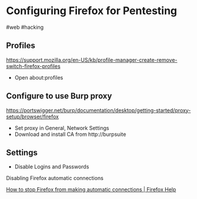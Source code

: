 # Configuring Firefox for Pentesting
#web #hacking

## Profiles
https://support.mozilla.org/en-US/kb/profile-manager-create-remove-switch-firefox-profiles
* Open about:profiles

## Configure to use Burp proxy
https://portswigger.net/burp/documentation/desktop/getting-started/proxy-setup/browser/firefox
* Set proxy in General, Network Settings
* Download and install CA from http://burpsuite


## Settings
* Disable Logins and Passwords

Disabling Firefox automatic connections

[How to stop Firefox from making automatic connections | Firefox Help](https://support.mozilla.org/en-US/kb/how-stop-firefox-making-automatic-connections)
